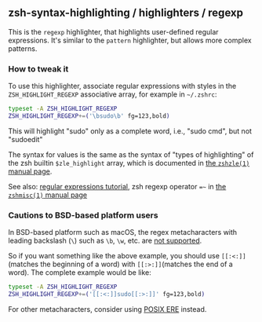 zsh-syntax-highlighting / highlighters / regexp
------------------------------------------------

This is the `regexp` highlighter, that highlights user-defined regular
expressions. It's similar to the `pattern` highlighter, but allows more complex
patterns.

### How to tweak it

To use this highlighter, associate regular expressions with styles in the
`ZSH_HIGHLIGHT_REGEXP` associative array, for example in `~/.zshrc`:

```zsh
typeset -A ZSH_HIGHLIGHT_REGEXP
ZSH_HIGHLIGHT_REGEXP+=('\bsudo\b' fg=123,bold)
```

This will highlight "sudo" only as a complete word, i.e., "sudo cmd", but not
"sudoedit"

The syntax for values is the same as the syntax of "types of highlighting" of
the zsh builtin `$zle_highlight` array, which is documented in [the `zshzle(1)`
manual page][zshzle-Character-Highlighting].

See also: [regular expressions tutorial][perlretut], zsh regexp operator `=~`
in [the `zshmisc(1)` manual page][zshmisc-Conditional-Expressions]

[zshzle-Character-Highlighting]: http://zsh.sourceforge.net/Doc/Release/Zsh-Line-Editor.html#Character-Highlighting
[perlretut]: http://perldoc.perl.org/perlretut.html
[zshmisc-Conditional-Expressions]: http://zsh.sourceforge.net/Doc/Release/Conditional-Expressions.html#Conditional-Expressions

### Cautions to BSD-based platform users

In BSD-based platform such as macOS, the regex metacharacters with leading backslash (`\`)
such as `\b`, `\w`, etc. are [not supported](https://stackoverflow.com/a/12696899).

So if you want something like the above example, you should use `[[:<:]]`(matches the beginning of a word)
with `[[:>:]]`(matches the end of a word). The complete example would be like:

```zsh
typeset -A ZSH_HIGHLIGHT_REGEXP
ZSH_HIGHLIGHT_REGEXP+=('[[:<:]]sudo[[:>:]]' fg=123,bold)
```

For other metacharacters, consider using
[POSIX ERE](https://pubs.opengroup.org/onlinepubs/9699919799/basedefs/V1_chap09.html#tag_09_04) instead.
